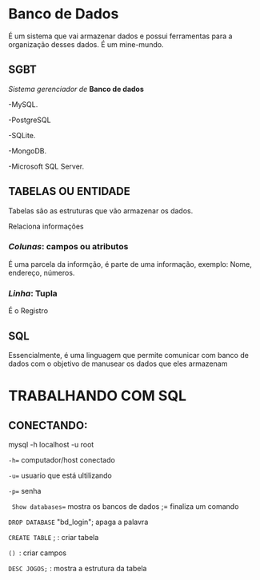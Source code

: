 # Banco de Dados
É um sistema que vai armazenar dados e possui ferramentas para a organização desses dados.
É um mine-mundo.

## SGBT
*Sistema gerenciador de* **Banco de dados**

-MySQL.

-PostgreSQL

-SQLite.

-MongoDB.

-Microsoft SQL Server.
## TABELAS OU ENTIDADE
Tabelas são as estruturas que vão armazenar os dados.

Relaciona informações
### *Colunas*: campos ou atributos
É uma parcela da informção, é parte de uma informação, exemplo: Nome, endereço, números.

### *Linha*: Tupla
É o Registro

## SQL
 Essencialmente, é uma linguagem que permite comunicar com banco de dados com o objetivo de manusear os dados que eles armazenam

 # TRABALHANDO COM SQL
 ## CONECTANDO: 
 mysql -h localhost -u root

 `-h=` computador/host conectado

 `-u=` usuario que está ultilizando

 `-p=` senha

` Show databases=` mostra os bancos de dados
 ;= finaliza um comando

 `DROP DATABASE` "bd_login";  apaga a palavra

`CREATE TABLE` ; : criar tabela

  `() `: criar campos 
   
`DESC JOGOS;` : mostra a estrutura da tabela



